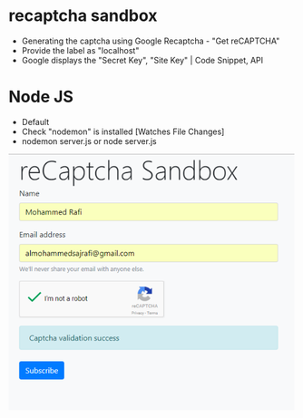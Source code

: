 # recaptcha sandbox
- Generating the captcha using Google Recaptcha - "Get reCAPTCHA"
- Provide the label as "localhost"
- Google displays the "Secret Key", "Site Key" | Code Snippet, API

# Node JS
- Default
- Check "nodemon" is installed [Watches File Changes]
- nodemon server.js or node server.js

<img src="https://github.com/MohammedDeveloper/reCAPTCHA-Sandbox/blob/master/demo.PNG">
